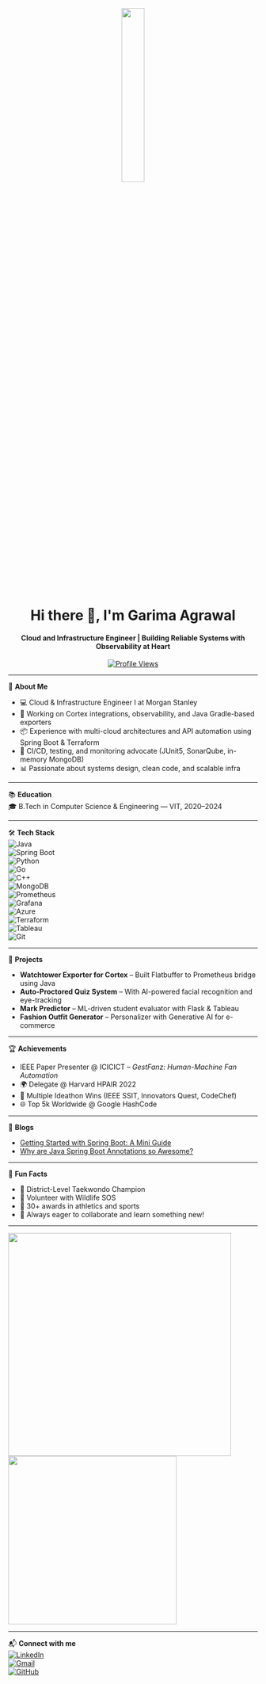 <div align="center">
  <img src="https://media.giphy.com/media/SWX0oj1Fzc58Cp4uzp/giphy.gif" width="30%" />
</div>

<h1 align="center">Hi there 👋, I'm Garima Agrawal</h1>
<h4 align="center">Cloud and Infrastructure Engineer | Building Reliable Systems with Observability at Heart</h4>

<p align="center">
  <a href="https://github.com/theGarimaAgrawal">
    <img src="https://komarev.com/ghpvc/?username=theGarimaAgrawal&label=Profile%20views&color=0e75b6&style=flat" alt="Profile Views" />
  </a>
</p>

---

🌟 **About Me**  
- 💻 Cloud & Infrastructure Engineer I at Morgan Stanley  
- 🚀 Working on Cortex integrations, observability, and Java Gradle-based exporters  
- 📦 Experience with multi-cloud architectures and API automation using Spring Boot & Terraform  
- 🧪 CI/CD, testing, and monitoring advocate (JUnit5, SonarQube, in-memory MongoDB)  
- 📊 Passionate about systems design, clean code, and scalable infra  

---

📚 **Education**  
🎓 B.Tech in Computer Science & Engineering — VIT, 2020–2024  

---

🛠️ **Tech Stack**  
![Java](https://img.shields.io/badge/-Java-000?&logo=Java)  
![Spring Boot](https://img.shields.io/badge/-SpringBoot-000?&logo=spring)  
![Python](https://img.shields.io/badge/-Python-000?&logo=Python)  
![Go](https://img.shields.io/badge/-Go-000?&logo=go)  
![C++](https://img.shields.io/badge/-C++-000?&logo=cplusplus)  
![MongoDB](https://img.shields.io/badge/-MongoDB-000?&logo=mongodb)  
![Prometheus](https://img.shields.io/badge/-Prometheus-000?&logo=prometheus)  
![Grafana](https://img.shields.io/badge/-Grafana-000?&logo=grafana)  
![Azure](https://img.shields.io/badge/-Azure-000?&logo=microsoftazure)  
![Terraform](https://img.shields.io/badge/-Terraform-000?&logo=terraform)  
![Tableau](https://img.shields.io/badge/-Tableau-000?&logo=tableau)  
![Git](https://img.shields.io/badge/-Git-000?&logo=git)

---

🚀 **Projects**  
- **Watchtower Exporter for Cortex** – Built Flatbuffer to Prometheus bridge using Java  
- **Auto-Proctored Quiz System** – With AI-powered facial recognition and eye-tracking  
- **Mark Predictor** – ML-driven student evaluator with Flask & Tableau  
- **Fashion Outfit Generator** – Personalizer with Generative AI for e-commerce

---

🏆 **Achievements**  
- IEEE Paper Presenter @ ICICICT – *GestFanz: Human-Machine Fan Automation*  
- 🌍 Delegate @ Harvard HPAIR 2022  
- 🥇 Multiple Ideathon Wins (IEEE SSIT, Innovators Quest, CodeChef)  
- 🌐 Top 5k Worldwide @ Google HashCode

---

📝 **Blogs**  
- [Getting Started with Spring Boot: A Mini Guide](https://medium.com/codex/getting-started-with-spring-boot-a-mini-guide-6b85ecefff5c)  
- [Why are Java Spring Boot Annotations so Awesome?](https://medium.com/@higarima1/why-are-java-spring-boot-annotations-so-awesome-217c0c44b7d9)

---

🎯 **Fun Facts**  
- 🥋 District-Level Taekwondo Champion  
- 🐘 Volunteer with Wildlife SOS  
- 🏅 30+ awards in athletics and sports  
- 🤹 Always eager to collaborate and learn something new!

---

<img src="https://github-readme-stats.vercel.app/api?username=theGarimaAgrawal&theme=radical&show_icons=true" width="450px" />
<img src="https://github-readme-stats.vercel.app/api/top-langs/?username=theGarimaAgrawal&layout=compact&theme=radical" width="340px" />

---

📬 **Connect with me**  
[![LinkedIn](https://img.shields.io/badge/-LinkedIn-blue?logo=linkedin&logoColor=white)](https://linkedin.com/in/hellogarima)  
[![Gmail](https://img.shields.io/badge/-Email-red?logo=gmail&logoColor=white)](mailto:higarima1@gmail.com)  
[![GitHub](https://img.shields.io/badge/-GitHub-000?&logo=github)](https://github.com/theGarimaAgrawal)
